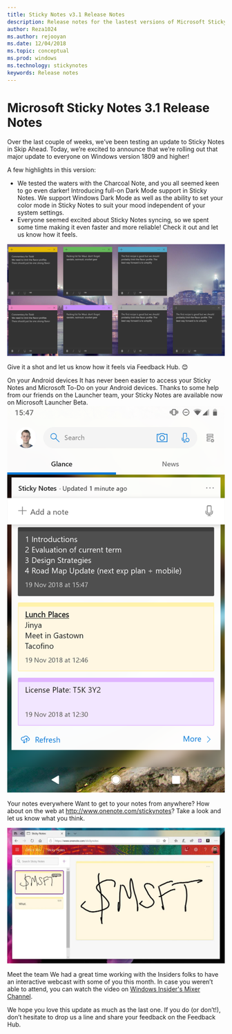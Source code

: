```yaml
---
title: Sticky Notes v3.1 Release Notes
description: Release notes for the lastest versions of Microsoft Sticky Notes. 
author: Reza1024
ms.author: rejooyan
ms.date: 12/04/2018
ms.topic: conceptual
ms.prod: windows
ms.technology: stickynotes
keywords: Release notes
---
```

# Microsoft Sticky Notes 3.1 Release Notes

Over the last couple of weeks, we’ve been testing an update to Sticky Notes in Skip Ahead. Today, we’re excited to announce that we’re rolling out that major update to everyone on Windows version 1809 and higher!
 

A few highlights in this version:
 
* We tested the waters with the Charcoal Note, and you all seemed keen to go even darker!  Introducing full-on Dark Mode support in Sticky Notes. We support Windows Dark Mode as well as the ability to set your color mode in Sticky Notes to suit your mood independent of your system settings.
* Everyone seemed excited about Sticky Notes syncing, so we spent some time making it even faster and more reliable! Check it out and let us know how it feels.

![Sticky Notes in Dark Mode](DarkTheme.png)
  
Give it a shot and let us know how it feels via Feedback Hub. 😊
 
On your Android devices 
It has never been easier to access your Sticky Notes and Microsoft To-Do on your Android devices. Thanks to some help from our friends on the Launcher team, your Sticky Notes are available now on Microsoft Launcher Beta. 
![Sticky Notes in Microsoft Lancher](NotesOnLauncher.png)
     
Your notes everywhere
Want to get to your notes from anywhere? How about on the web at http://www.onenote.com/stickynotes? Take a look and let us know what you think.

![Sticky Notes on Web](StickyNotesWeb.jpg)
  
Meet the team
We had a great time working with the Insiders folks to have an interactive webcast with some of you this month.  In case you weren’t able to attend, you can watch the video on [Windows Insider's Mixer Channel](https://mixer.com/WindowsInsider?vod=67065153).
 
We hope you love this update as much as the last one.  If you do (or don’t!), don’t hesitate to drop us a line and share your feedback on the Feedback Hub.  
